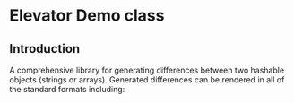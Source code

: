 # Elevator Demo class
Introduction
------------
A comprehensive library for generating differences between
two hashable objects (strings or arrays). Generated differences can be
rendered in all of the standard formats including: